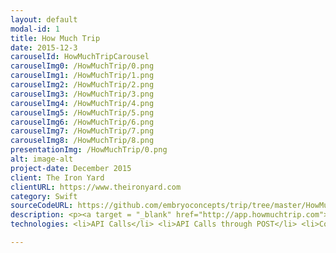 ```yaml
---
layout: default
modal-id: 1
title: How Much Trip
date: 2015-12-3
carouselId: HowMuchTripCarousel
carouselImg0: /HowMuchTrip/0.png
carouselImg1: /HowMuchTrip/1.png
carouselImg2: /HowMuchTrip/2.png
carouselImg3: /HowMuchTrip/3.png
carouselImg4: /HowMuchTrip/4.png
carouselImg5: /HowMuchTrip/5.png
carouselImg6: /HowMuchTrip/6.png
carouselImg7: /HowMuchTrip/7.png
carouselImg8: /HowMuchTrip/8.png
presentationImg: /HowMuchTrip/0.png
alt: image-alt
project-date: December 2015
client: The Iron Yard
clientURL: https://www.theironyard.com
category: Swift
sourceCodeURL: https://github.com/embryoconcepts/trip/tree/master/HowMuchTrip
description: <p><a target = "_blank" href="http://app.howmuchtrip.com">HowMuchTrip Application Website.</a> </br> </br>HowMuchTrip is a budget-central trip planning application which helps the user plan the best possible trip for their allotted budget. </br></br> We utilized Parse heavily for remote and local storage as well as social media integration with services such as Facebook and Twitter. Various API's were used to supplement features such as location autocomplete, location coordinates, and real-time flight cost searching. Heavy focus on UI/UX, featuring beautiful animations, transitions, and design, and user affordances in order to reduce user frustration and keep it a happy experience. We performed a limited-release beta to over twenty users in order to refine our UI/UX implementation. Planned features include flight and hotel booking. </br></br> HowMuchTrip was my final project for the iOS Development course at The Iron Yard. This application was a collaboration among myself, Jen Hamilton and Chris Stomp&#58; two other TIY students.</br></br>Powered by <a href="https://developers.google.com/places/" target="_blank">Google Places API. </a></br></br>Powered by <a href="https://developers.google.com/maps/?hl=en" target="_blank">Google Maps API. </a> </br></br>Powered by <a href="https://developers.google.com/qpx-express/" target="_blank">QPX Express Flight API.</a></p>
technologies: <li>API Calls</li> <li>API Calls through POST</li> <li>CocoaPods</li> <li>Core Animation</li> <li>Core Location</li> <li>Crashlytics</li> <li>Embedded Views</li> <li>MapKit</li> <li>Parse Local & Remote Storage</li> <li>Parse Social Media Authentication</li> <li>UIView Animation</li>

---
```

